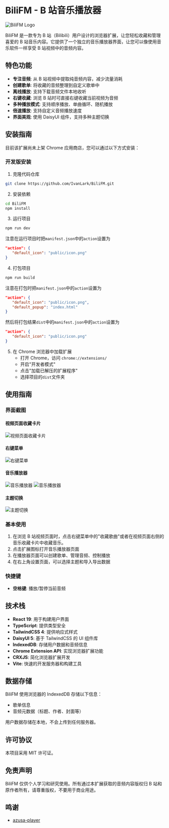 # BiliFM - B 站音乐播放器

![BiliFM Logo](public/icon.png)

BiliFM 是一款专为 B 站（Bilibili）用户设计的浏览器扩展，让您轻松收藏和管理喜爱的 B 站音乐内容。它提供了一个独立的音乐播放器界面，让您可以像使用音乐软件一样享受 B 站视频中的音频内容。

## 特色功能

- **专注音频**: 从 B 站视频中提取纯音频内容，减少流量消耗
- **创建歌单**: 将收藏的音频整理到自定义歌单中
- **离线播放**: 支持下载音频文件本地收听
- **右键收藏**: 浏览 B 站时可直接右键收藏当前视频为音频
- **多种播放模式**: 支持顺序播放、单曲循环、随机播放
- **倍速播放**: 支持自定义音频播放速度
- **界面美观**: 使用 DaisyUI 组件，支持多种主题切换

## 安装指南

目前该扩展尚未上架 Chrome 应用商店，您可以通过以下方式安装：

### 开发版安装

1. 克隆代码仓库

```bash
git clone https://github.com/IvanLark/BiliFM.git
```

2. 安装依赖

```bash
cd BiliFM
npm install
```

3. 运行项目

```bash
npm run dev
```

注意在运行项目时把`manifest.json`中的`action`设置为

```json
"action": {
   "default_icon": "public/icon.png"
}
```

4. 打包项目

```bash
npm run build
```

注意在打包时把`manifest.json`中的`action`设置为

```json
"action": {
   "default_icon": "public/icon.png",
   "default_popup": "index.html"
}
```

然后将打包结果`dist`中的`manifest.json`中的`action`设置为

```json
"action": {
   "default_icon": "public/icon.png"
}
```

5. 在 Chrome 浏览器中加载扩展
   - 打开 Chrome，访问 `chrome://extensions/`
   - 开启"开发者模式"
   - 点击"加载已解压的扩展程序"
   - 选择项目的`dist`文件夹

## 使用指南

### 界面截图

#### 视频页面收藏卡片

![视频页面收藏卡片](show_collect_card.png)

#### 右键菜单

![右键菜单](show_right_menu.png)

#### 音乐播放器

![音乐播放器](show_music_player_1.png)
![音乐播放器](show_music_player_2.png)

#### 主题切换

![主题切换](show_theme_setting.png)

### 基本使用

1. 在浏览 B 站视频页面时，点击右键菜单中的"收藏歌曲"或者在视频页面右侧的音乐收藏卡片中收藏音乐。
2. 点击扩展图标打开音乐播放器页面
3. 在播放器页面可以创建歌单、管理音频、控制播放
4. 在右上角设置页面，可以选择主题和导入导出数据

### 快捷键

- **空格键**: 播放/暂停当前音频

## 技术栈

- **React 19**: 用于构建用户界面
- **TypeScript**: 提供类型安全
- **TailwindCSS 4**: 提供响应式样式
- **DaisyUI 5**: 基于 TailwindCSS 的 UI 组件库
- **IndexedDB**: 存储用户数据和音频信息
- **Chrome Extension API**: 实现浏览器扩展功能
- **CRXJS**: 简化浏览器扩展开发
- **Vite**: 快速的开发服务器和构建工具

## 数据存储

BiliFM 使用浏览器的 IndexedDB 存储以下信息：

- 歌单信息
- 音频元数据（标题、作者、封面等）

用户数据存储在本地，不会上传到任何服务器。

## 许可协议

本项目采用 MIT 许可证。

## 免责声明

BiliFM 仅供个人学习和研究使用。所有通过本扩展获取的音频内容版权归 B 站和原作者所有，请尊重版权，不要用于商业用途。

## 鸣谢
- [azusa-player](https://github.com/kenmingwang/azusa-player)
